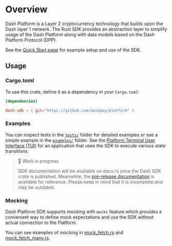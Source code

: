 # Overview

Dash Platform is a Layer 2 cryptocurrency technology that builds upon the Dash layer 1 network. The Rust SDK provides an abstraction layer to simplify usage of the Dash Platform along with data models based on the Dash Platform Protocol (DPP).

See the [Quick Start page](quick-start.md) for example setup and use of the SDK.

## Usage

### Cargo.toml

To use this crate, define it as a dependency in your `Cargo.toml`:

```toml
[dependencies]

dash-sdk = { git="https://github.com/dashpay/platform" }
```

### Examples

You can inspect tests in the [`tests/`](https://github.com/dashpay/platform/tree/v1.0-dev/packages/rs-sdk/tests/) folder for detailed examples or see a simple example in the [`examples/`](https://github.com/dashpay/platform/tree/v1.0-dev/packages/rs-sdk/examples) folder. See the [Platform Terminal User Interface (TUI)](https://github.com/dashpay/platform-tui/) for an application that uses the SDK to execute various state transitions.

> 🚧 Work in progress
>
> SDK documentation will be available on docs.rs once the Dash SDK crate is published. Meanwhile, the [pre-release documentation](https://dashpay.github.io/docs-platform/dash_sdk/) is available for reference. Please keep in mind that it is incomplete and may be outdated.

### Mocking

Dash Platform SDK supports mocking with `mocks` feature which provides a
convenient way to define mock expectations and use the SDK without actual
connection to the Platform.

You can see examples of mocking in [mock_fetch.rs](https://github.com/dashpay/platform/blob/v1.0-dev/packages/rs-sdk/tests/fetch/mock_fetch.rs) and  [mock_fetch_many.rs](https://github.com/dashpay/platform/blob/v1.0-dev/packages/rs-sdk/tests/fetch/mock_fetch_many.rs).
